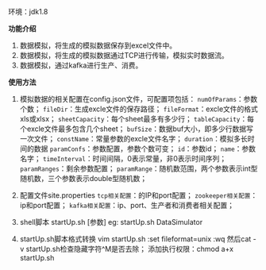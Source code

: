 环境：jdk1.8

**功能介绍**
1. 数据模拟，将生成的模拟数据保存到excel文件中。
2. 数据模拟，将生成的模拟数据通过TCP进行传输，模拟实时数据流。
3. 数据模拟，通过kafka进行生产、消费。

**使用方法**
1. 模拟数据的相关配置在config.json文件，可配置项包括：
    `numOfParams`：参数个数；
    `fileDir`：生成excle文件的保存路径；
    `fileFormat`：excle文件的格式xls或xlsx；
    `sheetCapacity`：每个sheet最多有多少行；
    `tableCapacity`：每个excle文件最多包含几个sheet；
    `bufSize`：数据buf大小，即多少行数据写一次文件；
    `constName`：常量参数的excle文件名字；
    `duration`：模拟多长时间的数据
    `paramConfs`：参数配置，参数个数可变；
        `id`：参数id；
        `name`：参数名字；
        `timeInterval`：时间间隔，0表示常量，非0表示时间序列；
        `paramRanges`：剩余参数配置；
        `paramRange`：随机数范围，两个参数表示int型随机数，三个参数表示double型随机数；
2. 配置文件site.properties
`tcp相关配置`：的IP和port配置；
`zookeeper相关配置`：ip和port配置；
`kafka相关配置`：ip、port、生产者和消费者相关配置；

3. shell脚本
startUp.sh [参数]
eg: startUp.sh DataSimulator

4. startUp.sh脚本格式转换
vim startUp.sh
:set fileformat=unix
:wq
然后cat -v startUp.sh检查隐藏字符^M是否去除；
添加执行权限：chmod a+x startUp.sh